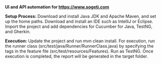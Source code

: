 **UI and API automation for https://www.sogeti.com**


**Setup Process:**
Download and install Java JDK and Apache Maven, and set up the home paths.
Download and install an IDE such as IntelliJ or Eclipse.
Import the project and add dependencies for Cucumber for Java, TestNG, and Gherkin.


**Execution:**
Update the project and run mvn clean install.
For execution, run the runner class (src/test/java/Runner/RunnerClass.java) by specifying the tags in the feature file (src/test/resources/Features).
Run as TestNG. Once execution is completed, the report will be generated in the target folder.
